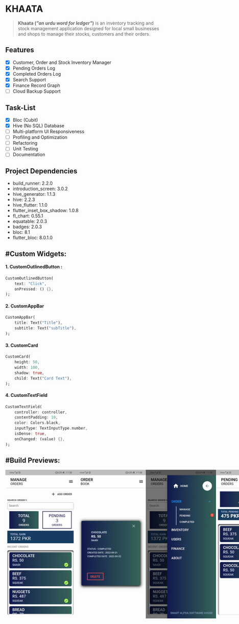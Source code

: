 # KHAATA 
> **Khaata (_"an urdu word for ledger"_)** is an inventory tracking and stock management application designed for local small businesses and shops to manage their stocks, customers and their orders.

## Features
- [x] Customer, Order and Stock Inventory Manager
- [x] Pending Orders Log
- [x] Completed Orders Log
- [x] Search Support
- [x] Finance Record Graph
- [ ] Cloud Backup Support

## Task-List

- [x] Bloc (Cubit)
- [x] Hive (No SQL) Database
- [ ] Multi-platform UI Responsiveness
- [ ] Profiling and Optimization
- [ ] Refactoring
- [ ] Unit Testing
- [ ] Documentation 

## Project Dependencies

- build_runner: 2.2.0
- introduction_screen: 3.0.2
- hive_generator: 1.1.3
- hive: 2.2.3
- hive_flutter: 1.1.0
- flutter_inset_box_shadow: 1.0.8
- fl_chart: 0.55.1
- equatable: 2.0.3
- badges: 2.0.3
- bloc: 8.1
- flutter_bloc: 8.0.1.0

## #Custom Widgets:
#### 1. CustomOutlinedButton :
```dart
CustomOutlinedButton(
    text: "Click",
    onPressed: () {},
);
```
#### 2. CustomAppBar
```dart
CustomAppBar(
    title: Text("Title"),
    subtitle: Text("subTitle"),
);
```
#### 3. CustomCard
```dart
CustomCard(
    height: 50,
    width: 100,
    shadow: true,
    child: Text("Card Text"),
);
```
#### 4. CustomTextField
```dart
CustomTextField(
    controller: controller,
    contentPadding: 10,
    color: Colors.black,
    inputType: TextInputType.number,
    isDense: true,
    onChanged: (value) {},
);
```


## #Build Previews:
<div style="display: flex;">
  <img src="preview/1.jpg" width="220">
  <img src="preview/2.jpg" width="220">
  <img src="preview/3.jpg" width="220">
  <img src="preview/4.jpg" width="220">
  <img src="preview/5.jpg" width="220">
  <img src="preview/6.jpg" width="220">
  <img src="preview/7.jpg" width="220">
  <img src="preview/8.jpg" width="220">
</div>
